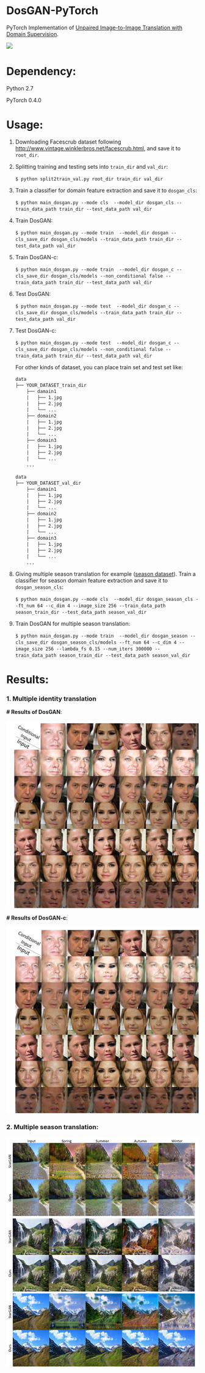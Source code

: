 # DosGAN-PyTorch
PyTorch Implementation of [Unpaired Image-to-Image Translation with Domain Supervision](https://arxiv.org/abs/1902.03782).

<img src="examples/facescrub_intra.png" />


# Dependency:
Python 2.7

PyTorch 0.4.0

# Usage:
1. Downloading Facescrub dataset following http://www.vintage.winklerbros.net/facescrub.html, and save it to `root_dir`.

2. Splitting training and testing sets into `train_dir` and `val_dir`: 

   `$ python split2train_val.py root_dir train_dir val_dir`

3. Train a classifier for domain feature extraction and save it to `dosgan_cls`:

   `$ python main_dosgan.py --mode cls  --model_dir dosgan_cls --train_data_path train_dir --test_data_path val_dir`

4. Train DosGAN:

   `$ python main_dosgan.py --mode train  --model_dir dosgan --cls_save_dir dosgan_cls/models --train_data_path train_dir --test_data_path val_dir`

5. Train DosGAN-c:

   `$ python main_dosgan.py --mode train  --model_dir dosgan_c --cls_save_dir dosgan_cls/models --non_conditional false --train_data_path train_dir --test_data_path val_dir`

6. Test DosGAN:

   `$ python main_dosgan.py --mode test  --model_dir dosgan_c --cls_save_dir dosgan_cls/models --train_data_path train_dir --test_data_path val_dir`
   
7. Test DosGAN-c:

   `$ python main_dosgan.py --mode test  --model_dir dosgan_c --cls_save_dir dosgan_cls/models --non_conditional false --train_data_path train_dir --test_data_path val_dir`
   
   For other kinds of dataset, you can place train set and test set like:

       data
       ├── YOUR_DATASET_train_dir
           ├── damain1
           |   ├── 1.jpg
           |   ├── 2.jpg
           |   └── ...
           ├── domain2
           |   ├── 1.jpg
           |   ├── 2.jpg
           |   └── ...
           ├── domain3
           |   ├── 1.jpg
           |   ├── 2.jpg
           |   └── ...
           ...

       data
       ├── YOUR_DATASET_val_dir
           ├── damain1
           |   ├── 1.jpg
           |   ├── 2.jpg
           |   └── ...
           ├── domain2
           |   ├── 1.jpg
           |   ├── 2.jpg
           |   └── ...
           ├── domain3
           |   ├── 1.jpg
           |   ├── 2.jpg
           |   └── ...
           ...
        
8. Giving multiple season translation for example ([season dataset](https://github.com/AAnoosheh/ComboGAN)). Train a classifier for season domain feature extraction and save it to `dosgan_season_cls`:

   `$ python main_dosgan.py --mode cls  --model_dir dosgan_season_cls --ft_num 64 --c_dim 4 --image_size 256 --train_data_path season_train_dir --test_data_path season_val_dir`

9. Train DosGAN for multiple season translation:

   `$ python main_dosgan.py --mode train  --model_dir dosgan_season --cls_save_dir dosgan_season_cls/models --ft_num 64 --c_dim 4 --image_size 256 --lambda_fs 0.15 --num_iters 300000 --train_data_path season_train_dir --test_data_path season_val_dir`
   
   
 # Results:
 ### 1. Multiple identity translation
 
 **# Results of DosGAN**:
 
  <img src="examples/dosgan_identity.jpg" />
  
 **# Results of DosGAN-c**:
 
  <img src="examples/dosganc_identity.jpg" />
  
 ### 2. Multiple season translation:
 
 <img src="examples/season.jpg" />
